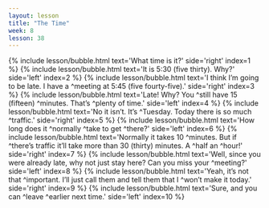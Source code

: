 ```yaml
---
layout: lesson
title: "The Time"
week: 8
lesson: 38
---
```


{% include lesson/bubble.html text='What time is it?' side='right' index=1 %}
{% include lesson/bubble.html text='It is 5:30 (five thirty). Why?' side='left' index=2 %}
{% include lesson/bubble.html text='I think I&rsquo;m going to be late. I have a ^meeting at 5:45 (five fourty-five).' side='right' index=3 %}
{% include lesson/bubble.html text='Late! Why?  You ^still have 15 (fifteen) ^minutes. That&rsquo;s ^plenty of time.' side='left' index=4 %}
{% include lesson/bubble.html text='No it isn&rsquo;t. It&rsquo;s ^Tuesday. Today there is so much ^traffic.' side='right' index=5 %}
{% include lesson/bubble.html text='How long does it ^normally ^take to get ^there?' side='left' index=6 %}
{% include lesson/bubble.html text='Normally it takes 10 ^minutes. But if ^there&rsquo;s traffic it&rsquo;ll take more than 30 (thirty) minutes. A ^half an ^hour!' side='right' index=7 %}
{% include lesson/bubble.html text='Well, since you were already late, why not just stay here? Can you miss your ^meeting?' side='left' index=8 %}
{% include lesson/bubble.html text='Yeah, it&rsquo;s not that ^important. I&rsquo;ll just call them and tell them that I ^won&rsquo;t make it today.' side='right' index=9 %}
{% include lesson/bubble.html text='Sure, and you can ^leave ^earlier next time.' side='left' index=10 %}
